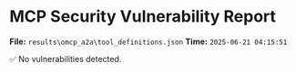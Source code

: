 # MCP Security Vulnerability Report
**File:** `results\omcp_a2a\tool_definitions.json`
**Time:** `2025-06-21 04:15:51`

✅ No vulnerabilities detected.